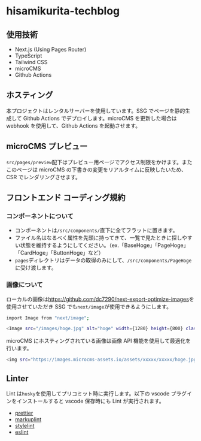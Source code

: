 # hisamikurita-techblog

## 使用技術

- Next.js (Using Pages Router)
- TypeScript
- Tailwind CSS
- microCMS
- Github Actions

## ホスティング

本プロジェクトはレンタルサーバーを使用しています。SSG でページを静的生成して Github Actions でデプロイします。microCMS を更新した場合は webhook を使用して、Github Actions を起動させます。

## microCMS プレビュー

`src/pages/preview`配下はプレビュー用ページでアクセス制限をかけます。またこのページは microCMS の下書きの変更をリアルタイムに反映したいため、CSR でレンダリングさせます。

## フロントエンド コーディング規約

### コンポーネントについて

- コンポーネントは`/src/components/`直下に全てフラットに置きます。
- ファイル名はなるべく属性を先頭に持ってきて、一覧で見たときに探しやすい状態を維持するようにしてください。（ex.「BaseHoge」「PageHoge」「CardHoge」「ButtonHoge」など）
- `pages`ディレクトリはデータの取得のみにして、`/src/components/PageHoge`に受け渡します。

### 画像について

ローカルの画像は<https://github.com/dc7290/next-export-optimize-images>を使用させていただき SSG でも`next/image`が使用できるようにします。

```bash
import Image from "next/image";

<Image src="/images/hoge.jpg" alt="hoge" width={1280} height={800} className=""/>
```

microCMS にホスティングされている画像は画像 API 機能を使用して最適化を行います。

```bash
<img src="https://images.microcms-assets.io/assets/xxxxx/xxxxx/hoge.jpg?fm=webp&q=80" alt="hoge" width={1280} height={800} decoding="async"/>
```

## Linter

Lint は`husky`を使用してプリコミット時に実行します。以下の vscode プラグインをインストールすると vscode 保存時にも Lint が実行されます。

- [prettier](https://marketplace.visualstudio.com/items?itemName=esbenp.prettier-vscode)
- [markuplint](https://marketplace.visualstudio.com/items?itemName=yusukehirao.vscode-markuplint)
- [stylelint](https://marketplace.visualstudio.com/items?itemName=stylelint.vscode-stylelint)
- [eslint](https://marketplace.visualstudio.com/items?itemName=dbaeumer.vscode-eslint)
